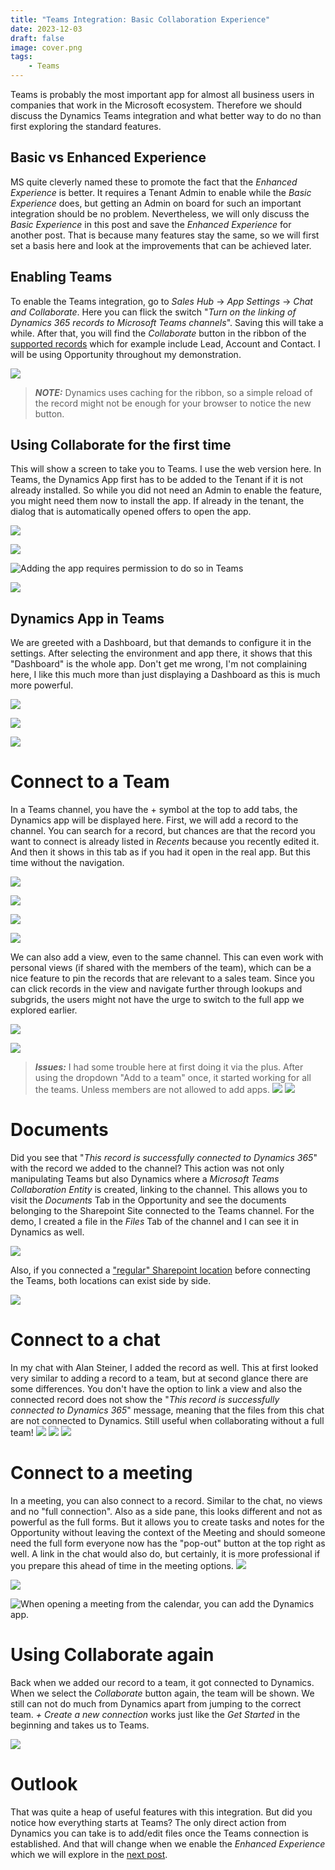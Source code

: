 ```yaml
---
title: "Teams Integration: Basic Collaboration Experience"
date: 2023-12-03
draft: false
image: cover.png
tags: 
    - Teams
---
```


Teams is probably the most important app for almost all business users in companies that work in the Microsoft ecosystem. Therefore we should discuss the Dynamics Teams integration and what better way to do no than first exploring the standard features.

## Basic vs Enhanced Experience
MS quite cleverly named these to promote the fact that the _Enhanced Experience_ is better. It requires a Tenant Admin to enable while the _Basic Experience_ does, but getting an Admin on board for such an important integration should be no problem.
Nevertheless, we will only discuss the _Basic Experience_ in this post and save the _Enhanced Experience_ for another post. That is because many features stay the same, so we will first set a basis here and look at the improvements that can be achieved later.

## Enabling Teams
To enable the Teams integration, go to _Sales Hub_ -> _App Settings_ -> _Chat and Collaborate_. Here you can flick the switch "_Turn on the linking of Dynamics 365 records to Microsoft Teams channels_". Saving this will take a while. After that, you will find the _Collaborate_ button in the ribbon of the [supported records](https://learn.microsoft.com/en-us/dynamics365/sales/teams-integration/teams-collaboration#record-types-that-support-microsoft-teams-integration) which for example include Lead, Account and Contact. I will be using Opportunity throughout my demonstration.

![](EnableIntegration.png)

> **_NOTE:_** Dynamics uses caching for the ribbon, so a simple reload of the record might not be enough for your browser to notice the new button.

## Using Collaborate for the first time
This will show a screen to take you to Teams. I use the web version here. In Teams, the Dynamics App first has to be added to the Tenant if it is not already installed. So while you did not need an Admin to enable the feature, you might need them now to install the app. If already in the tenant, the dialog that is automatically opened offers to open the app.

![](CollaborateButton.png)

![](GetStarted.png)

![Adding the app requires permission to do so in Teams](AppAdd.png)


![](AppDialog.png)

## Dynamics App in Teams
We are greeted with a Dashboard, but that demands to configure it in the settings. After selecting the environment and app there, it shows that this "Dashboard" is the whole app. Don't get me wrong, I'm not complaining here, I like this much more than just displaying a Dashboard as this is much more powerful.

![](AppNew.png)

![](AppSettings.png)

![](App.png)

# Connect to a Team
In a Teams channel, you have the + symbol at the top to add tabs, the Dynamics app will be displayed here.
First, we will add a record to the channel. You can search for a record, but chances are that the record you want to connect is already listed in _Recents_ because you recently edited it. And then it shows in this tab as if you had it open in the real app. But this time without the navigation.

![](AddToTeam1.png)

![](AddToTeam2.png)

![](AddToTeamRecord.png)

![](ConnectedRecord.png)

We can also add a view, even to the same channel. This can even work with personal views (if shared with the members of the team), which can be a nice feature to pin the records that are relevant to a sales team. Since you can click records in the view and navigate further through lookups and subgrids, the users might not have the urge to switch to the full app we explored earlier.

![](AddToTeamView.png)

![](AddToTeam3.png)

> **_Issues:_** I had some trouble here at first doing it via the plus. After using the dropdown "Add to a team" once, it started working for all the teams. Unless members are not allowed to add apps.
![](Fix.png)
![](Fix2.png)

# Documents
Did you see that "_This record is successfully connected to Dynamics 365_" with the record we added to the channel? This action was not only manipulating Teams but also Dynamics where a _Microsoft Teams Collaboration Entity_ is created, linking to the channel. This allows you to visit the _Documents_ Tab in the Opportunity and see the documents belonging to the Sharepoint Site connected to the Teams channel. For the demo, I created a file in the _Files_ Tab of the channel and I can see it in Dynamics as well.

![](Documents.png)

Also, if you connected a ["regular" Sharepoint location](/post/sharepoint/standard/) before connecting the Teams, both locations can exist side by side.

![](Sharepoint.png)

# Connect to a chat
In my chat with Alan Steiner, I added the record as well. This at first looked very similar to adding a record to a team, but at second glance there are some differences. You don't have the option to link a view and also the connected record does not show the "_This record is successfully connected to Dynamics 365_" message, meaning that the files from this chat are not connected to Dynamics. Still useful when collaborating without a full team!
![](AddToChat1.png)
![](AddToChat2.png)
![](AddToChat3.png)

# Connect to a meeting
In a meeting, you can also connect to a record. Similar to the chat, no views and no "full connection". Also as a side pane, this looks different and not as powerful as the full forms. But it allows you to create tasks and notes for the Opportunity without leaving the context of the Meeting and should someone need the full form everyone now has the "pop-out" button at the top right as well. A link in the chat would also do, but certainly, it is more professional if you prepare this ahead of time in the meeting options.
![](AddToMeeting1.png)

![](AddToMeeting2.png)

![When opening a meeting from the calendar, you can add the Dynamics app.](AddToMeeting3.png)

# Using Collaborate again
Back when we added our record to a team, it got connected to Dynamics. When we select the _Collaborate_ button again, the team will be shown. We still can not do much from Dynamics apart from jumping to the correct team. _+ Create a new connection_ works just like the _Get Started_ in the beginning and takes us to Teams.

![](ExistingCollaborate.png)

# Outlook
That was quite a heap of useful features with this integration. But did you notice how everything starts at Teams? The only direct action from Dynamics you can take is to add/edit files once the Teams connection is established. And that will change when we enable the _Enhanced Experience_ which we will explore in the [next post]().